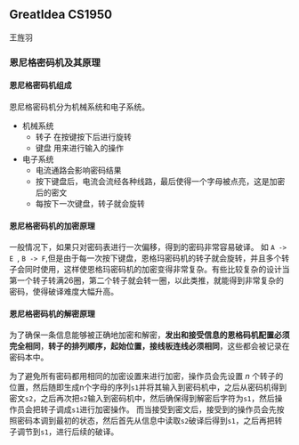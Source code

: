 
## GreatIdea CS1950 
 王旌羽

### 恩尼格密码机及其原理

#### 恩尼格密码机组成

恩尼格密码机分为机械系统和电子系统。

- 机械系统
  - 转子 在按键按下后进行旋转
  - 键盘 用来进行输入的操作
- 电子系统
  - 电流通路会影响密码结果
  - 按下键盘后，电流会流经各种线路，最后使得一个字母被点亮，这是加密后的密文
  - 每按下一次键盘，转子就会旋转
  
#### 恩尼格密码机的加密原理

一般情况下，如果只对密码表进行一次偏移，得到的密码非常容易破译。
如 ```A -> E ```, ```B -> F```,但是由于每一次按下键盘，恩格玛密码机的转子就会旋转，并且多个转子会同时使用，这样使恩格玛密码机的加密变得非常复杂。有些比较复杂的设计当第一个转子转满26圈，第二个转子就会转一圈，以此类推，就能得到非常复杂的密码，使得破译难度大幅升高。

#### 恩尼格密码机的解密原理

为了确保一条信息能够被正确地加密和解密，**发出和接受信息的恩格码机配置必须完全相同**，**转子的排列顺序，起始位置，接线板连线必须相同**，这些都会被记录在密码本中。

为了避免所有密码都用相同的加密设置来进行加密，操作员会先设置 $n$ 个转子的位置，然后随即生成n个字母的序列```s1```并将其输入到密码机中，之后从密码机得到密文```s2```，之后再次把```s2```输入到密码机中，然后确保得到解密后字符为```s1```，然后操作员会把转子调成```s1```进行加密操作。
而当接受到密文后，接受到的操作员会先按照密码本调到最初的状态，然后首先从信息中读取```s2```破译后得到```s1```，之后再把转子调节到```s1```，进行后续的破译。
